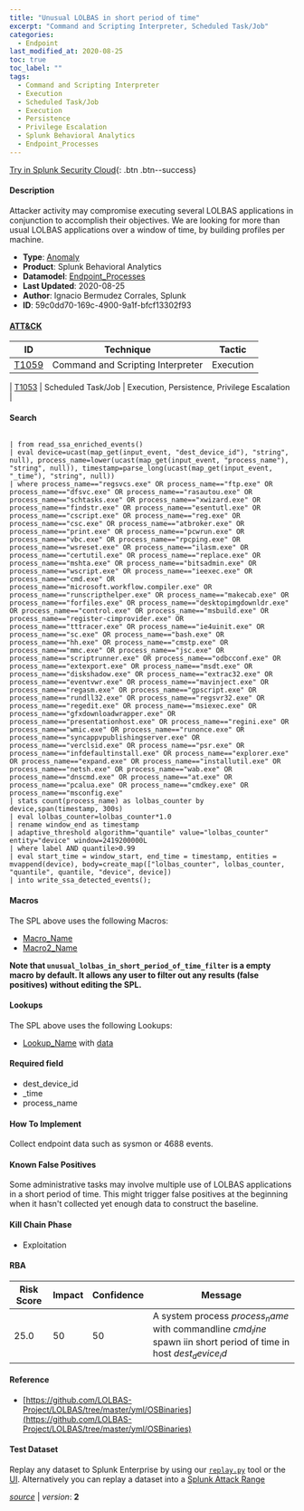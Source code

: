 ```yaml
---
title: "Unusual LOLBAS in short period of time"
excerpt: "Command and Scripting Interpreter, Scheduled Task/Job"
categories:
  - Endpoint
last_modified_at: 2020-08-25
toc: true
toc_label: ""
tags:
  - Command and Scripting Interpreter
  - Execution
  - Scheduled Task/Job
  - Execution
  - Persistence
  - Privilege Escalation
  - Splunk Behavioral Analytics
  - Endpoint_Processes
---
```




[Try in Splunk Security Cloud](https://www.splunk.com/en_us/cyber-security.html){: .btn .btn--success}

#### Description

Attacker activity may compromise executing several LOLBAS applications in conjunction to accomplish their objectives. We are looking for more than usual LOLBAS applications over a window of time, by building profiles per machine.

- **Type**: [Anomaly](https://github.com/splunk/security_content/wiki/Detection-Analytic-Types)
- **Product**: Splunk Behavioral Analytics
- **Datamodel**: [Endpoint_Processes](https://docs.splunk.com/Documentation/CIM/latest/User/EndpointProcesses)
- **Last Updated**: 2020-08-25
- **Author**: Ignacio Bermudez Corrales, Splunk
- **ID**: 59c0dd70-169c-4900-9a1f-bfcf13302f93


#### [ATT&CK](https://attack.mitre.org/)

| ID             | Technique      |  Tactic           |
| -------------- | -------------- |------------------ |
| [T1059](https://attack.mitre.org/techniques/T1059/) | Command and Scripting Interpreter | Execution |

| [T1053](https://attack.mitre.org/techniques/T1053/) | Scheduled Task/Job | Execution, Persistence, Privilege Escalation |

#### Search

```
 
| from read_ssa_enriched_events() 
| eval device=ucast(map_get(input_event, "dest_device_id"), "string", null), process_name=lower(ucast(map_get(input_event, "process_name"), "string", null)), timestamp=parse_long(ucast(map_get(input_event, "_time"), "string", null)) 
| where process_name=="regsvcs.exe" OR process_name=="ftp.exe" OR process_name=="dfsvc.exe" OR process_name=="rasautou.exe" OR process_name=="schtasks.exe" OR process_name=="xwizard.exe" OR process_name=="findstr.exe" OR process_name=="esentutl.exe" OR process_name=="cscript.exe" OR process_name=="reg.exe" OR process_name=="csc.exe" OR process_name=="atbroker.exe" OR process_name=="print.exe" OR process_name=="pcwrun.exe" OR process_name=="vbc.exe" OR process_name=="rpcping.exe" OR process_name=="wsreset.exe" OR process_name=="ilasm.exe" OR process_name=="certutil.exe" OR process_name=="replace.exe" OR process_name=="mshta.exe" OR process_name=="bitsadmin.exe" OR process_name=="wscript.exe" OR process_name=="ieexec.exe" OR process_name=="cmd.exe" OR process_name=="microsoft.workflow.compiler.exe" OR process_name=="runscripthelper.exe" OR process_name=="makecab.exe" OR process_name=="forfiles.exe" OR process_name=="desktopimgdownldr.exe" OR process_name=="control.exe" OR process_name=="msbuild.exe" OR process_name=="register-cimprovider.exe" OR process_name=="tttracer.exe" OR process_name=="ie4uinit.exe" OR process_name=="sc.exe" OR process_name=="bash.exe" OR process_name=="hh.exe" OR process_name=="cmstp.exe" OR process_name=="mmc.exe" OR process_name=="jsc.exe" OR process_name=="scriptrunner.exe" OR process_name=="odbcconf.exe" OR process_name=="extexport.exe" OR process_name=="msdt.exe" OR process_name=="diskshadow.exe" OR process_name=="extrac32.exe" OR process_name=="eventvwr.exe" OR process_name=="mavinject.exe" OR process_name=="regasm.exe" OR process_name=="gpscript.exe" OR process_name=="rundll32.exe" OR process_name=="regsvr32.exe" OR process_name=="regedit.exe" OR process_name=="msiexec.exe" OR process_name=="gfxdownloadwrapper.exe" OR process_name=="presentationhost.exe" OR process_name=="regini.exe" OR process_name=="wmic.exe" OR process_name=="runonce.exe" OR process_name=="syncappvpublishingserver.exe" OR process_name=="verclsid.exe" OR process_name=="psr.exe" OR process_name=="infdefaultinstall.exe" OR process_name=="explorer.exe" OR process_name=="expand.exe" OR process_name=="installutil.exe" OR process_name=="netsh.exe" OR process_name=="wab.exe" OR process_name=="dnscmd.exe" OR process_name=="at.exe" OR process_name=="pcalua.exe" OR process_name=="cmdkey.exe" OR process_name=="msconfig.exe" 
| stats count(process_name) as lolbas_counter by device,span(timestamp, 300s) 
| eval lolbas_counter=lolbas_counter*1.0 
| rename window_end as timestamp 
| adaptive_threshold algorithm="quantile" value="lolbas_counter" entity="device" window=2419200000L 
| where label AND quantile>0.99 
| eval start_time = window_start, end_time = timestamp, entities = mvappend(device), body=create_map(["lolbas_counter", lolbas_counter, "quantile", quantile, "device", device]) 
| into write_ssa_detected_events();
```

#### Macros
The SPL above uses the following Macros:
* [Macro_Name](https://)
* [Macro2_Name](https://)

**Note that `unusual_lolbas_in_short_period_of_time_filter` is a empty macro by default. It allows any user to filter out any results (false positives) without editing the SPL.**

#### Lookups
The SPL above uses the following Lookups:

* [Lookup_Name]() with [data]()

#### Required field
* dest_device_id
* _time
* process_name


#### How To Implement
Collect endpoint data such as sysmon or 4688 events.

#### Known False Positives
Some administrative tasks may involve multiple use of LOLBAS applications in a short period of time. This might trigger false positives at the beginning when it hasn&#39;t collected yet enough data to construct the baseline.


#### Kill Chain Phase
* Exploitation



#### RBA

| Risk Score  | Impact      | Confidence   | Message      |
| ----------- | ----------- |--------------|--------------|
| 25.0 | 50 | 50 | A system process $process_name$ with commandline $cmd_line$ spawn iin short period of time in host $dest_device_id$ |




#### Reference

* [https://github.com/LOLBAS-Project/LOLBAS/tree/master/yml/OSBinaries](https://github.com/LOLBAS-Project/LOLBAS/tree/master/yml/OSBinaries)



#### Test Dataset
Replay any dataset to Splunk Enterprise by using our [`replay.py`](https://github.com/splunk/attack_data#using-replaypy) tool or the [UI](https://github.com/splunk/attack_data#using-ui).
Alternatively you can replay a dataset into a [Splunk Attack Range](https://github.com/splunk/attack_range#replay-dumps-into-attack-range-splunk-server)




[*source*](https://github.com/splunk/security_content/tree/develop/detections/endpoint/unusual_lolbas_in_short_period_of_time.yml) \| *version*: **2**